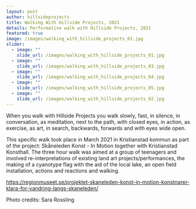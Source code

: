 ```yaml
---
layout: post
author: hillsideprojects
title: Walking With Hillside Projects, 2021
details: Performative walk with Hillside Projects, 2021
featured: true
image: /images/walking_with_hillside_projects_01.jpg
slider:
  - image: ""
    slide_url: /images/walking_with_hillside_projects_01.jpg
  - image: ""
    slide_url: /images/walking_with_hillside_projects_03.jpg
  - image: ""
    slide_url: /images/walking_with_hillside_projects_04.jpg
  - image: ""
    slide_url: /images/walking_with_hillside_projects_05.jpg
  - image: ""
    slide_url: /images/walking_with_hillside_projects_02.jpg
---
```

When you walk with Hillside Projects you walk slowly, fast, in silence, in conversation, as meditation, next to the path, with closed eyes, in action, as exercise, as art, in search, backwards, forwards and with eyes wide open.

This specific walk took place in March 2021 in Kristianstad kommun as part of the project: Skåneleden Konst - In Motion together with Kristianstad Konsthall. The three hour walk was aimed at a group of teenagers and involved re-interpretations of existing land art projects/performances, the making of a cyanotype flag with the aid of the local lake, an open field installation, actions and reactions and walking. 

<https://regionmuseet.se/projektet-skaneleden-konst-in-motion-konstnarer-klara-for-vandring-langs-skaneleden/>

Photo credits: Sara Rossling